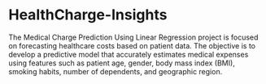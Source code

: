 # HealthCharge-Insights
The Medical Charge Prediction Using Linear Regression project is focused on forecasting healthcare costs based on patient data. The objective is to develop a predictive model that accurately estimates medical expenses using features such as patient age, gender, body mass index (BMI), smoking habits, number of dependents, and geographic region.
